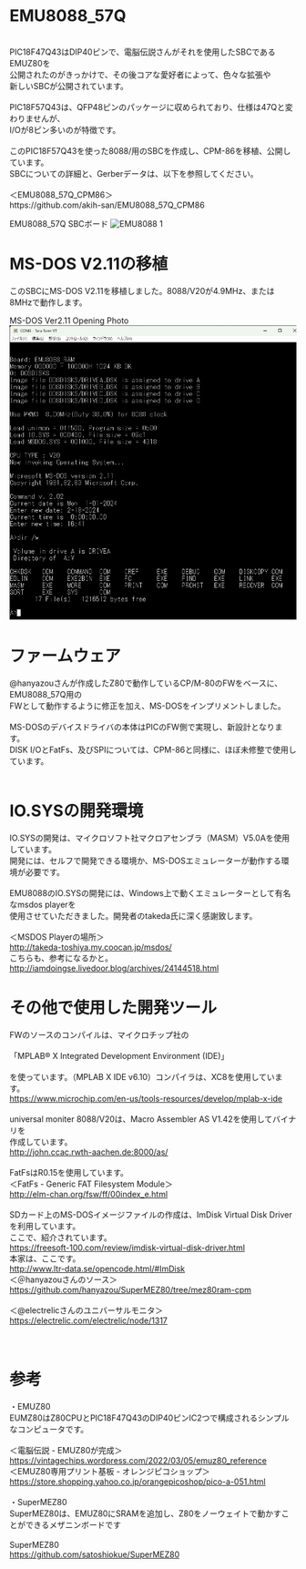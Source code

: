 # EMU8088_57Q<br>
<br>
PIC18F47Q43はDIP40ピンで、電脳伝説さんがそれを使用したSBCであるEMUZ80を<br>
公開されたのがきっかけで、その後コアな愛好者によって、色々な拡張や<br>
新しいSBCが公開されています。<br>
<br>
PIC18F57Q43は、QFP48ピンのパッケージに収められており、仕様は47Qと変わりませんが、<br>
I/Oが8ピン多いのが特徴です。<br>
<br>
このPIC18F57Q43を使った8088/用のSBCを作成し、CPM-86を移植、公開しています。<br>
SBCについての詳細と、Gerberデータは、以下を参照してください。<br>
<br>
＜EMU8088_57Q_CPM86＞<br>
https://github.com/akih-san/EMU8088_57Q_CPM86
<br>

EMU8088_57Q SBCボード
![EMU8088 1](photo/P1020470.JPG)

# MS-DOS V2.11の移植<br>
このSBCにMS-DOS V2.11を移植しました。8088/V20が4.9MHz、または8MHzで動作します。<br>

MS-DOS Ver2.11 Opening Photo
![EMU8088 2](photo/MSDOS_opening.png)

# ファームウェア
@hanyazouさんが作成したZ80で動作しているCP/M-80のFWをベースに、EMU8088_57Q用の<br>
FWとして動作するように修正を加え、MS-DOSをインプリメントしました。<br>
<br>
MS-DOSのデバイスドライバの本体はPICのFW側で実現し、新設計となります。<br>
DISK I/OとFatFs、及びSPIについては、CPM-86と同様に、ほぼ未修整で使用しています。<br>
<br>
# IO.SYSの開発環境
IO.SYSの開発は、マイクロソフト社マクロアセンブラ（MASM）V5.0Aを使用しています。<br>
開発には、セルフで開発できる環境か、MS-DOSエミュレーターが動作する環境が必要です。<br>
<br>
EMU8088のIO.SYSの開発には、Windows上で動くエミュレーターとして有名なmsdos playerを<br>
使用させていただきました。開発者のtakeda氏に深く感謝致します。<br>
<br>
＜MSDOS Playerの場所＞<br>
http://takeda-toshiya.my.coocan.jp/msdos/
<br>
こちらも、参考になるかと。<br>
http://iamdoingse.livedoor.blog/archives/24144518.html


# その他で使用した開発ツール
FWのソースのコンパイルは、マイクロチップ社の<br>
<br>
「MPLAB® X Integrated Development Environment (IDE)」<br>
<br>
を使っています。（MPLAB X IDE v6.10）コンパイラは、XC8を使用しています。<br>
https://www.microchip.com/en-us/tools-resources/develop/mplab-x-ide<br>
<br>
universal moniter 8088/V20は、Macro Assembler AS V1.42を使用してバイナリを<br>
作成しています。<br>
http://john.ccac.rwth-aachen.de:8000/as/<br>
<br>
FatFsはR0.15を使用しています。<br>
＜FatFs - Generic FAT Filesystem Module＞<br>
http://elm-chan.org/fsw/ff/00index_e.html<br>
<br>
SDカード上のMS-DOSイメージファイルの作成は、ImDisk Virtual Disk Driverを利用しています。<br>
ここで、紹介されています。<br>
https://freesoft-100.com/review/imdisk-virtual-disk-driver.html
<br>
本家は、ここです。<br>
http://www.ltr-data.se/opencode.html/#ImDisk
<br>
＜＠hanyazouさんのソース＞<br>
https://github.com/hanyazou/SuperMEZ80/tree/mez80ram-cpm<br>
<br>
＜@electrelicさんのユニバーサルモニタ＞<br>
https://electrelic.com/electrelic/node/1317<br>
<br>
<br>
# 参考
・EMUZ80<br>
EUMZ80はZ80CPUとPIC18F47Q43のDIP40ピンIC2つで構成されるシンプルなコンピュータです。<br>
<br>
＜電脳伝説 - EMUZ80が完成＞  <br>
https://vintagechips.wordpress.com/2022/03/05/emuz80_reference  <br>
＜EMUZ80専用プリント基板 - オレンジピコショップ＞  <br>
https://store.shopping.yahoo.co.jp/orangepicoshop/pico-a-051.html<br>
<br>
・SuperMEZ80<br>
SuperMEZ80は、EMUZ80にSRAMを追加し、Z80をノーウェイトで動かすことができるメザニンボードです<br>
<br>
SuperMEZ80<br>
https://github.com/satoshiokue/SuperMEZ80<br>
<br>
